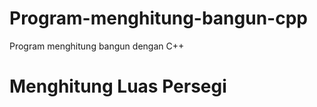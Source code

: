 # Program-menghitung-bangun-cpp
Program menghitung bangun dengan C++

# Menghitung Luas Persegi

```c++ 


```
